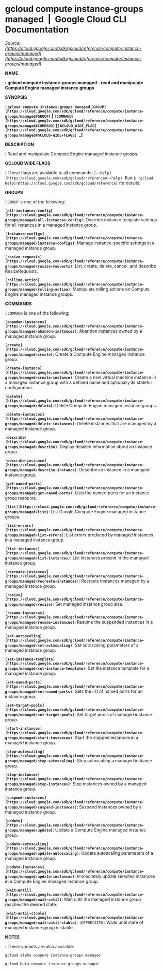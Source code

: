 # gcloud compute instance-groups managed  |  Google Cloud CLI Documentation

*Source: [https://cloud.google.com/sdk/gcloud/reference/compute/instance-groups/managed](https://cloud.google.com/sdk/gcloud/reference/compute/instance-groups/managed)*

**NAME**

: **gcloud compute instance-groups managed - read and manipulate Compute Engine managed instance groups**

**SYNOPSIS**

: **`gcloud compute instance-groups managed` `[GROUP](https://cloud.google.com/sdk/gcloud/reference/compute/instance-groups/managed#GROUP)` | `[COMMAND](https://cloud.google.com/sdk/gcloud/reference/compute/instance-groups/managed#COMMAND)` [`[GCLOUD_WIDE_FLAG](https://cloud.google.com/sdk/gcloud/reference/compute/instance-groups/managed#GCLOUD-WIDE-FLAGS) …`]**

**DESCRIPTION**

: Read and manipulate Compute Engine managed instance groups.

**GCLOUD WIDE FLAGS**

: These flags are available to all commands: `[--help](https://cloud.google.com/sdk/gcloud/reference#--help)`.
Run `$ [gcloud help](https://cloud.google.com/sdk/gcloud/reference)` for details.

**GROUPS**

: ``GROUP`` is one of the following:

**`[all-instances-config](https://cloud.google.com/sdk/gcloud/reference/compute/instance-groups/managed/all-instances-config)`**:
Override instance template settings for all instances in a managed instance
group.

**`[instance-configs](https://cloud.google.com/sdk/gcloud/reference/compute/instance-groups/managed/instance-configs)`**:
Manage instance-specific settings in a managed instance group.

**`[resize-requests](https://cloud.google.com/sdk/gcloud/reference/compute/instance-groups/managed/resize-requests)`**:
List, create, delete, cancel, and describe ResizeRequests.

**`[rolling-action](https://cloud.google.com/sdk/gcloud/reference/compute/instance-groups/managed/rolling-action)`**:
Manipulate rolling actions on Compute Engine managed instance groups.

**COMMANDS**

: ``COMMAND`` is one of the following:

**`[abandon-instances](https://cloud.google.com/sdk/gcloud/reference/compute/instance-groups/managed/abandon-instances)`**:
Abandon instances owned by a managed instance group.

**`[create](https://cloud.google.com/sdk/gcloud/reference/compute/instance-groups/managed/create)`**:
Create a Compute Engine managed instance group.

**`[create-instance](https://cloud.google.com/sdk/gcloud/reference/compute/instance-groups/managed/create-instance)`**:
Create a new virtual machine instance in a managed instance group with a defined
name and optionally its stateful configuration.

**`[delete](https://cloud.google.com/sdk/gcloud/reference/compute/instance-groups/managed/delete)`**:
Delete Compute Engine managed instance groups.

**`[delete-instances](https://cloud.google.com/sdk/gcloud/reference/compute/instance-groups/managed/delete-instances)`**:
Delete instances that are managed by a managed instance group.

**`[describe](https://cloud.google.com/sdk/gcloud/reference/compute/instance-groups/managed/describe)`**:
Display detailed information about an instance group.

**`[describe-instance](https://cloud.google.com/sdk/gcloud/reference/compute/instance-groups/managed/describe-instance)`**:
Describe an instance in a managed instance group.

**`[get-named-ports](https://cloud.google.com/sdk/gcloud/reference/compute/instance-groups/managed/get-named-ports)`**:
Lists the named ports for an instance group resource.

**`[list](https://cloud.google.com/sdk/gcloud/reference/compute/instance-groups/managed/list)`**:
List Google Compute Engine managed instance groups.

**`[list-errors](https://cloud.google.com/sdk/gcloud/reference/compute/instance-groups/managed/list-errors)`**:
List errors produced by managed instances in a managed instance group.

**`[list-instances](https://cloud.google.com/sdk/gcloud/reference/compute/instance-groups/managed/list-instances)`**:
List instances present in the managed instance group.

**`[recreate-instances](https://cloud.google.com/sdk/gcloud/reference/compute/instance-groups/managed/recreate-instances)`**:
Recreate instances managed by a managed instance group.

**`[resize](https://cloud.google.com/sdk/gcloud/reference/compute/instance-groups/managed/resize)`**:
Set managed instance group size.

**`[resume-instances](https://cloud.google.com/sdk/gcloud/reference/compute/instance-groups/managed/resume-instances)`**:
Resume the suspended instances in a managed instance group.

**`[set-autoscaling](https://cloud.google.com/sdk/gcloud/reference/compute/instance-groups/managed/set-autoscaling)`**:
Set autoscaling parameters of a managed instance group.

**`[set-instance-template](https://cloud.google.com/sdk/gcloud/reference/compute/instance-groups/managed/set-instance-template)`**:
Set the instance template for a managed instance group.

**`[set-named-ports](https://cloud.google.com/sdk/gcloud/reference/compute/instance-groups/managed/set-named-ports)`**:
Sets the list of named ports for an instance group.

**`[set-target-pools](https://cloud.google.com/sdk/gcloud/reference/compute/instance-groups/managed/set-target-pools)`**:
Set target pools of managed instance group.

**`[start-instances](https://cloud.google.com/sdk/gcloud/reference/compute/instance-groups/managed/start-instances)`**:
Start the stopped instances in a managed instance group.

**`[stop-autoscaling](https://cloud.google.com/sdk/gcloud/reference/compute/instance-groups/managed/stop-autoscaling)`**:
Stop autoscaling a managed instance group.

**`[stop-instances](https://cloud.google.com/sdk/gcloud/reference/compute/instance-groups/managed/stop-instances)`**:
Stop instances owned by a managed instance group.

**`[suspend-instances](https://cloud.google.com/sdk/gcloud/reference/compute/instance-groups/managed/suspend-instances)`**:
Suspend instances owned by a managed instance group.

**`[update](https://cloud.google.com/sdk/gcloud/reference/compute/instance-groups/managed/update)`**:
Update a Compute Engine managed instance group.

**`[update-autoscaling](https://cloud.google.com/sdk/gcloud/reference/compute/instance-groups/managed/update-autoscaling)`**:
Update autoscaling parameters of a managed instance group.

**`[update-instances](https://cloud.google.com/sdk/gcloud/reference/compute/instance-groups/managed/update-instances)`**:
Immediately update selected instances in a Compute Engine managed instance
group.

**`[wait-until](https://cloud.google.com/sdk/gcloud/reference/compute/instance-groups/managed/wait-until)`**:
Wait until the managed instance group reaches the desired state.

**`[wait-until-stable](https://cloud.google.com/sdk/gcloud/reference/compute/instance-groups/managed/wait-until-stable)`**:
`(DEPRECATED)` Waits until state of managed instance group is stable.

**NOTES**

: These variants are also available:

```
gcloud alpha compute instance-groups managed
```

```
gcloud beta compute instance-groups managed
```